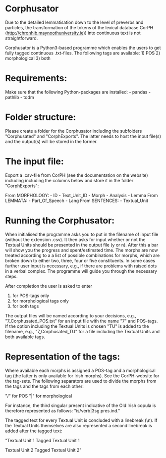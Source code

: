 # Corphusator

Due to the detailed lemmatisation down to the level of preverbs and particles, the transformation of the tokens of the lexical database CorPH (http://chronhib.maynoothuniversity.ie)) into continuous text is not straightforward.

Corphusator is a Python3-based programme which enables the users to get fully tagged continuous .txt-files. The following tags are available:
      1) POS
      2) morphological
      3) both

# Requirements:

Make sure that the following Python-packages are installed:
    - pandas
    - pathlib
    - tqdm

# Folder structure:
Please create a folder for the Corphusator including the subfolders "Corphusated" and "CorphExports". The latter needs to host the input file(s) and
the output(s) will be stored in the former.

# The input file:
Export a .csv-file from CorPH (see the documentation on the website) including including the columns below and store it in the folder "CorphExports":

  From MORPHOLOGY:
    - ID
    - Text_Unit_ID
    - Morph
    - Analysis
    - Lemma
  From LEMMATA:
    - Part_Of_Speech
    - Lang
  From SENTENCES:
    - Textual_Unit

# Running the Corphusator:
When initialised the programme asks you to put in the filename of input file (without the extension .csv). It then asks for input whether or not the
Textual Units should be presented in the output file (y or n). After this a bar will show you the progress and spent/estimated time. The morphs are now
treated according to a a list of possible combinations for morphs, which are broken down to either two, three, four or five constituents.
In some cases further user input is necessary, e.g., if there are problems with raised dots in a verbal complex. The programme will guide you through the
necessary steps.

After completion the user is asked to enter
  1) for POS-tags only
  2) for morphological tags only
  3) for both tags

The output files will be named according to your decisions, e.g., "7_Corphusated_POS.txt" for an input file with the name "7" and POS-tags.
If the option including the Textual Units is chosen "TU" is added to the filename, e.g., "7_Corphusated_TU" for a file including the Textual Units and both available tags.

# Representation of the tags:
Where available each morphs is assigned a POS-tag and a morphological tag (the latter is only available for Irish morphs). See the CorPH-website for the tag-sets.
The following separators are used to divide the morphs from the tags and the tags from each other:

  "/" for POS
  "|" for morphological

For instance, the third singular present indicative of the Old Irish copula is therefore
represented as follows: "is/verb|3sg.pres.ind."

The tagged text for every Textual Unit is concluded with a linebreak (\n). If the Textual Units themselves are also represented a second linebreak is
added after the tagged text:

  "Textual Unit 1
  Tagged Textual Unit 1

  Textual Unit 2
  Tagged Textual Unit 2"

